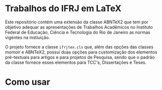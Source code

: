 # Trabalhos do IFRJ em LaTeX

Este repositório contém uma extensão da classe ABNTeX2 que tem por objetivo adequar as apresentações de Trabalhos Acadêmicos no Instituto Federal de Educação, Ciência e Tecnologia do Rio de Janeiro as normas vigentes na instiuição.

O projeto fornece a classe `ifrjtex.cls` que, além das opções das classes momoir e ABNTeX2, possui duas opções para customização dos elementos pré-textuais para artigos e para projetos de Pesquisa, sendo que o padrão da classe fornece esses elementos para TCC's, Dissertações e Teses.

# Como usar
